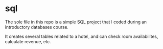 # sql

The sole file in this repo is a simple SQL project that I coded during an introductory databases course. 

It creates several tables related to a hotel, and can check room availabilites, calculate revenue, etc.
